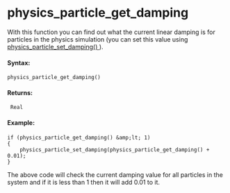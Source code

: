 # physics_particle_get_damping

With this function you can find out what the current linear damping is
for particles in the physics simulation (you can set this value using [
physics_particle_set_damping() ](physics_particle_set_damping) ).

#### Syntax:

``` gml
physics_particle_get_damping()
```

#### Returns:

``` gml
 Real
```

#### Example:

``` gml
if (physics_particle_get_damping() &amp;lt; 1)
{
    physics_particle_set_damping(physics_particle_get_damping() + 0.01);
}
```

The above code will check the current damping value for all particles in
the system and if it is less than 1 then it will add 0.01 to it.
